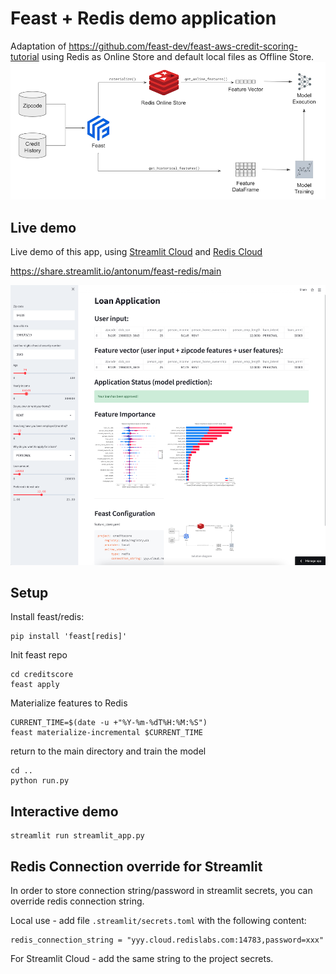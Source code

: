 # Feast + Redis demo application

Adaptation of https://github.com/feast-dev/feast-aws-credit-scoring-tutorial using Redis as Online Store and default local files as Offline Store.
![solution diagram](diagram.png)

## Live demo

Live demo of this app, using [Streamlit Cloud](https://streamlit.io/cloud) and [Redis Cloud](https://app.redislabs.com/#/login)

https://share.streamlit.io/antonum/feast-redis/main

![live demo](demo.png)


## Setup 

Install feast/redis:
```
pip install 'feast[redis]'
```
Init feast repo
```
cd creditscore
feast apply
```
Materialize features to Redis
```
CURRENT_TIME=$(date -u +"%Y-%m-%dT%H:%M:%S")
feast materialize-incremental $CURRENT_TIME
```
return to the main directory and train the model
```
cd ..
python run.py
```

## Interactive demo
```
streamlit run streamlit_app.py
```

## Redis Connection override for Streamlit
In order to store connection string/password in streamlit secrets, you can override redis connection string.

Local use - add file `.streamlit/secrets.toml` with the following content:
```
redis_connection_string = "yyy.cloud.redislabs.com:14783,password=xxx"
```

For Streamlit Cloud - add the same string to the project secrets.